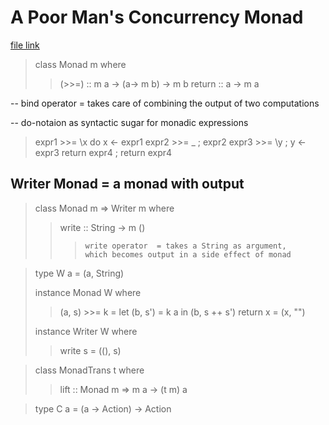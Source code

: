 # A Poor Man's Concurrency Monad
[file link](http://citeseerx.ist.psu.edu/viewdoc/download;jsessionid=18AD868210C6DE3AA7515431AA379EFB?doi=10.1.1.39.8039&rep=rep1&type=pdf)

>   class Monad m where
>>	(>>=) :: m a -> (a-> m b) -> m b
>>	return :: a -> m a

-- bind operator   = takes care of combining the output of two computations

-- do-notaion as syntactic sugar for monadic expressions

>   expr1 >>= \x	    do x <- expr1
>   expr2 >>= \_	     ; expr2
>   expr3 >>= \y	     ; y <- expr3
>   return expr4	     ; return expr4

## Writer Monad = a monad with output
>   class Monad m => Writer m where
>>	write :: String -> m ()
>>>	    write operator  = takes a String as argument, 
>>>		which becomes output in a side effect of monad

>   type W a = (a, String)
>
>   instance Monad W where
>>	(a, s) >>= k    = let (b, s') = k a in (b, s ++ s')
>>	return x	    = (x, "")
>
>   instance Writer W where
>>	write s = ((), s)
>

>   class MonadTrans t where
>>	lift :: Monad m => m a -> (t m) a

>   type C a = (a -> Action) -> Action
